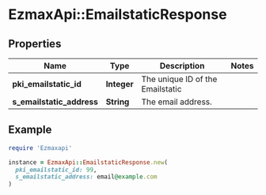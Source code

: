 # EzmaxApi::EmailstaticResponse

## Properties

| Name | Type | Description | Notes |
| ---- | ---- | ----------- | ----- |
| **pki_emailstatic_id** | **Integer** | The unique ID of the Emailstatic |  |
| **s_emailstatic_address** | **String** | The email address. |  |

## Example

```ruby
require 'Ezmaxapi'

instance = EzmaxApi::EmailstaticResponse.new(
  pki_emailstatic_id: 99,
  s_emailstatic_address: email@example.com
)
```

